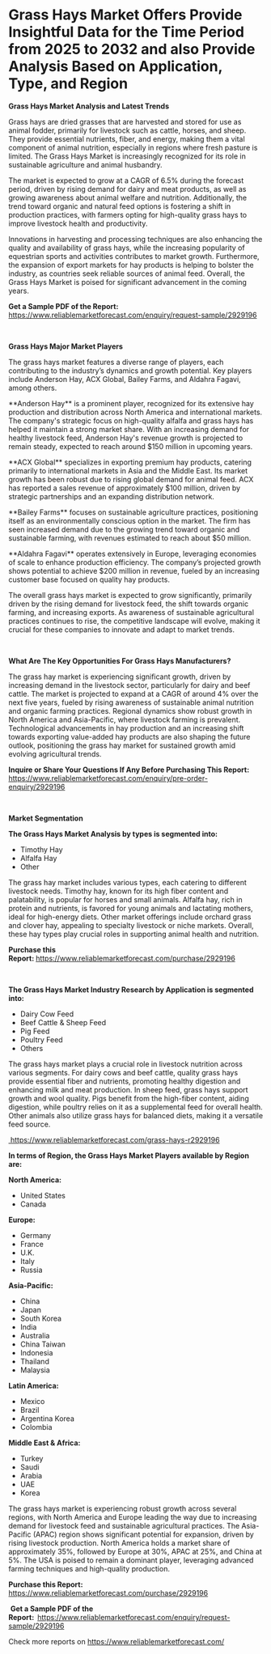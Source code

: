 <p><h1>Grass Hays Market Offers Provide Insightful Data for the Time Period from 2025 to 2032 and also Provide Analysis Based on Application, Type, and Region</h1></p><p><strong>Grass Hays Market Analysis and Latest Trends</strong></p>
<p><p>Grass hays are dried grasses that are harvested and stored for use as animal fodder, primarily for livestock such as cattle, horses, and sheep. They provide essential nutrients, fiber, and energy, making them a vital component of animal nutrition, especially in regions where fresh pasture is limited. The Grass Hays Market is increasingly recognized for its role in sustainable agriculture and animal husbandry.</p><p>The market is expected to grow at a CAGR of 6.5% during the forecast period, driven by rising demand for dairy and meat products, as well as growing awareness about animal welfare and nutrition. Additionally, the trend toward organic and natural feed options is fostering a shift in production practices, with farmers opting for high-quality grass hays to improve livestock health and productivity. </p><p>Innovations in harvesting and processing techniques are also enhancing the quality and availability of grass hays, while the increasing popularity of equestrian sports and activities contributes to market growth. Furthermore, the expansion of export markets for hay products is helping to bolster the industry, as countries seek reliable sources of animal feed. Overall, the Grass Hays Market is poised for significant advancement in the coming years.</p></p>
<p><strong>Get a Sample PDF of the Report:&nbsp;</strong> <a href="https://www.reliablemarketforecast.com/enquiry/request-sample/2929196?utm_campaign=2314&utm_medium=2&utm_source=Github&utm_content=ia&utm_term=12032025&utm_id=grass-hays">https://www.reliablemarketforecast.com/enquiry/request-sample/2929196</a></p>
<p>&nbsp;</p>
<p><strong>Grass Hays Major Market Players</strong></p>
<p><p>The grass hays market features a diverse range of players, each contributing to the industry’s dynamics and growth potential. Key players include Anderson Hay, ACX Global, Bailey Farms, and Aldahra Fagavi, among others.</p><p>**Anderson Hay** is a prominent player, recognized for its extensive hay production and distribution across North America and international markets. The company's strategic focus on high-quality alfalfa and grass hays has helped it maintain a strong market share. With an increasing demand for healthy livestock feed, Anderson Hay's revenue growth is projected to remain steady, expected to reach around $150 million in upcoming years.</p><p>**ACX Global** specializes in exporting premium hay products, catering primarily to international markets in Asia and the Middle East. Its market growth has been robust due to rising global demand for animal feed. ACX has reported a sales revenue of approximately $100 million, driven by strategic partnerships and an expanding distribution network.</p><p>**Bailey Farms** focuses on sustainable agriculture practices, positioning itself as an environmentally conscious option in the market. The firm has seen increased demand due to the growing trend toward organic and sustainable farming, with revenues estimated to reach about $50 million.</p><p>**Aldahra Fagavi** operates extensively in Europe, leveraging economies of scale to enhance production efficiency. The company’s projected growth shows potential to achieve $200 million in revenue, fueled by an increasing customer base focused on quality hay products.</p><p>The overall grass hays market is expected to grow significantly, primarily driven by the rising demand for livestock feed, the shift towards organic farming, and increasing exports. As awareness of sustainable agricultural practices continues to rise, the competitive landscape will evolve, making it crucial for these companies to innovate and adapt to market trends.</p></p>
<p>&nbsp;</p>
<p><strong>What Are The Key Opportunities For Grass Hays Manufacturers?</strong></p>
<p><p>The grass hay market is experiencing significant growth, driven by increasing demand in the livestock sector, particularly for dairy and beef cattle. The market is projected to expand at a CAGR of around 4% over the next five years, fueled by rising awareness of sustainable animal nutrition and organic farming practices. Regional dynamics show robust growth in North America and Asia-Pacific, where livestock farming is prevalent. Technological advancements in hay production and an increasing shift towards exporting value-added hay products are also shaping the future outlook, positioning the grass hay market for sustained growth amid evolving agricultural trends.</p></p>
<p><strong>Inquire or Share Your Questions If Any Before Purchasing This Report:</strong> <a href="https://www.reliablemarketforecast.com/enquiry/pre-order-enquiry/2929196?utm_campaign=2314&utm_medium=2&utm_source=Github&utm_content=ia&utm_term=12032025&utm_id=grass-hays">https://www.reliablemarketforecast.com/enquiry/pre-order-enquiry/2929196</a></p>
<p>&nbsp;</p>
<p><strong>Market Segmentation</strong></p>
<p><strong>The Grass Hays Market Analysis by types is segmented into:</strong></p>
<p><ul><li>Timothy Hay</li><li>Alfalfa Hay</li><li>Other</li></ul></p>
<p><p>The grass hay market includes various types, each catering to different livestock needs. Timothy hay, known for its high fiber content and palatability, is popular for horses and small animals. Alfalfa hay, rich in protein and nutrients, is favored for young animals and lactating mothers, ideal for high-energy diets. Other market offerings include orchard grass and clover hay, appealing to specialty livestock or niche markets. Overall, these hay types play crucial roles in supporting animal health and nutrition.</p></p>
<p><strong>Purchase this Report:&nbsp;</strong><a href="https://www.reliablemarketforecast.com/purchase/2929196?utm_campaign=2314&utm_medium=2&utm_source=Github&utm_content=ia&utm_term=12032025&utm_id=grass-hays">https://www.reliablemarketforecast.com/purchase/2929196</a></p>
<p>&nbsp;</p>
<p><strong>The Grass Hays Market Industry Research by Application is segmented into:</strong></p>
<p><ul><li>Dairy Cow Feed</li><li>Beef Cattle & Sheep Feed</li><li>Pig Feed</li><li>Poultry Feed</li><li>Others</li></ul></p>
<p><p>The grass hays market plays a crucial role in livestock nutrition across various segments. For dairy cows and beef cattle, quality grass hays provide essential fiber and nutrients, promoting healthy digestion and enhancing milk and meat production. In sheep feed, grass hays support growth and wool quality. Pigs benefit from the high-fiber content, aiding digestion, while poultry relies on it as a supplemental feed for overall health. Other animals also utilize grass hays for balanced diets, making it a versatile feed source.</p></p>
<p><a href="https://www.reliablemarketforecast.com/grass-hays-r2929196?utm_campaign=2314&utm_medium=2&utm_source=Github&utm_content=ia&utm_term=12032025&utm_id=grass-hays">&nbsp;https://www.reliablemarketforecast.com/grass-hays-r2929196</a></p>
<p><strong>In terms of Region, the Grass Hays Market Players available by Region are:</strong></p>
<p>
    <p> <strong> North America: </strong>
        <ul>
            <li>United States</li>
            <li>Canada</li>
        </ul>
        </p> 
    <p> <strong> Europe: </strong>
        <ul>
            <li>Germany</li>
            <li>France</li>
            <li>U.K.</li>
            <li>Italy</li>
            <li>Russia</li>
        </ul>
        </p> 
    <p> <strong> Asia-Pacific: </strong>
        <ul>
            <li>China</li>
            <li>Japan</li>
            <li>South Korea</li>
            <li>India</li>
            <li>Australia</li>
            <li>China Taiwan</li>
            <li>Indonesia</li>
            <li>Thailand</li>
            <li>Malaysia</li>
        </ul>
        </p> 
    <p> <strong> Latin America: </strong>
        <ul>
            <li>Mexico</li>
            <li>Brazil</li>
            <li>Argentina Korea</li>
            <li>Colombia</li>
        </ul>
        </p> 
    <p> <strong> Middle East & Africa: </strong>
        <ul>
            <li>Turkey</li>
            <li>Saudi</li>
            <li>Arabia</li>
            <li>UAE</li>
            <li>Korea</li>
        </ul>
    </p>
    </p>
<p><p>The grass hays market is experiencing robust growth across several regions, with North America and Europe leading the way due to increasing demand for livestock feed and sustainable agricultural practices. The Asia-Pacific (APAC) region shows significant potential for expansion, driven by rising livestock production. North America holds a market share of approximately 35%, followed by Europe at 30%, APAC at 25%, and China at 5%. The USA is poised to remain a dominant player, leveraging advanced farming techniques and high-quality production.</p></p>
<p><strong>Purchase this Report: </strong><a href="https://www.reliablemarketforecast.com/purchase/2929196?utm_campaign=2314&utm_medium=2&utm_source=Github&utm_content=ia&utm_term=12032025&utm_id=grass-hays">https://www.reliablemarketforecast.com/purchase/2929196</a></p>
<p>&nbsp;<strong>Get a Sample PDF of the Report:&nbsp;&nbsp;</strong><a href="https://www.reliablemarketforecast.com/enquiry/request-sample/2929196?utm_campaign=2314&utm_medium=2&utm_source=Github&utm_content=ia&utm_term=12032025&utm_id=grass-hays">https://www.reliablemarketforecast.com/enquiry/request-sample/2929196</a></p>
<p><strong></strong></p>
<p>Check more reports on <a href="https://www.reliablemarketforecast.com/?utm_campaign=2314&utm_medium=2&utm_source=Github&utm_content=ia&utm_term=12032025&utm_id=grass-hays">https://www.reliablemarketforecast.com/</a></p>